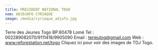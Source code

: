 ```yaml
---
title: PRESIDENT NATIONAL TOGO
nom: ADJDJAFO CYRIAQUE
image: /media/cyriaque_adjafo.jpg
---
```

Terre des Jeunes Togo
BP.80478  Lomé
Tel : 002289082070/9111418/9905090
Email : terjeutog@gmail.com
Web : www.reforestation.net/togo
Cliquez ici pour voir des images de TDJ Togo.
